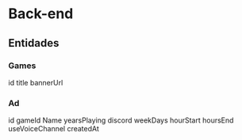 # Back-end

## Entidades

### Games

id
title
bannerUrl

### Ad

id
gameId
Name
yearsPlaying
discord
weekDays
hourStart
hoursEnd
useVoiceChannel
createdAt
